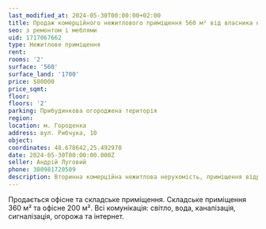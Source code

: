 ```yaml
---
last_modified_at: 2024-05-30T00:00:00+02:00
title: Продаж комерційного нежитлового приміщення 560 м² від власника на Рибчука
seo: з ремонтом і меблями
uid: 1717067662
type: Нежитлове приміщення
rent:
rooms: '2'
surface: '560'
surface_land: '1700'
price: $80000
price_sqmt:
floor:
floors: '2'
parking: Прибудинкова огороджена територія
region:
location: м. Городенка
address: вул. Рибчука, 10
object:
coordinates: 48.678642,25.492970
date: 2024-05-30T00:00:00.000Z
seller: Андрій Луговий
phone: 380981720509
description: Вторинна комерційна нежитлова нерухомість, приміщення відремонтоване з меблями, придатне для використання
---
```


Продається офісне та складське приміщення. Складське приміщення 360 м² та офісне 200 м². Всі комунікація: світло, вода, каналізація, сигналізація, огорожа та інтернет.

